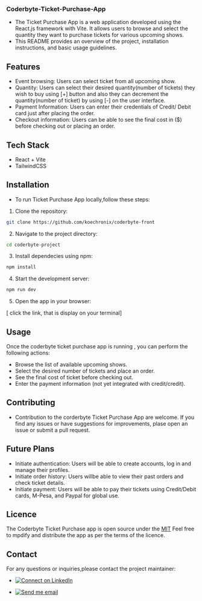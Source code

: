 ### Coderbyte-Ticket-Purchase-App

- The Ticket Purchase App is a web application developed using the React.js framework with Vite. It allows users to browse and select the quantity they want to purchase tickets for various upcoming shows.
- This README provides an overview of the project, installation instructions, and basic usage guidelines.

## Features

- Event browsing: Users can select ticket from all upcoming show.
- Quantity: Users can select their desired quantity(number of tickets) they wish to buy using [+]     button and also they can decrement the quantity(number of ticket) by using [-] on the user interface.
- Payment Information: Users can enter their credentials of Credit/ Debit card just after placing the order.
- Checkout information: Users can be able to see the final cost in ($) before checking out or placing an order.

## Tech Stack
- React + Vite
- TailwindCSS

## Installation 

- To run Ticket Purchase App locally,follow these steps:

1. Clone the repository:

```bash
git clone https://github.com/koechronix/coderbyte-front

```

2. Navigate to the project directory:

```bash
cd coderbyte-project
```

3. Install dependecies using npm:

```bash
npm install
```

4. Start the development server:

```bash
npm run dev
```

5. Open the app in your browser:

[ click the link, that is display on your terminal]

## Usage

Once the coderbyte ticket purchase app is running , you can perform the following actions:

- Browse the list of available upcoming shows.
- Select the desired number of tickets and place an order.
- See the final cost of ticket before checking out.
- Enter the payment information (not yet integrated with credit/credit).

 ## Contributing
- Contribution to the corderbyte Ticket Purchase App are welcome. If you find any issues or have suggestions for improvements, plase open an issue or submit a pull request.

## Future Plans
- Initiate authentication: Users will be able to create accounts, log in and manage their profiles.
- Initiate order history: Users willbe able to view their past orders and check ticket details.
- Initiate payment: Users will be able to pay their tickets using Credit/Debit cards, M-Pesa, and Paypal for global use.

## Licence 
The Coderbyte Ticket Purchase app is open source under the 
[MIT](https://choosealicense.com/licenses/mit/)
Feel free to mpdify and distribute the app as per the terms of the licence.

## Contact
For any questions or inquiries,please contact the project maintainer:

- [![Connect on LinkedIn](https://img.shields.io/badge/--linkedin?label=LinkedIn&logo=LinkedIn&style=social)](https://www.linkedin.com/in/amos-koech-/)

- [![Send me email](https://img.shields.io/badge/--gmail?label=Gmail&logo=Gmail&style=social)](mailto:koechronix@gmail.com)